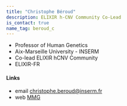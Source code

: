 ```yaml
---
title: "Christophe Béroud"
description: ELIXIR h-CNV Community Co-Lead
is_contact: true
name_tag: beroud_c
---
```


* Professor of Human Genetics  
* Aix-Marseille University - INSERM  
* Co-lead ELIXIR hCNV Community
* ELIXIR-FR  

<!--more-->
#### Links

* email [christophe.beroud@inserm.fr](mailto:christophe.beroud@inserm.fr)  
* web [MMG](https://www.marseille-medical-genetics.org/fr/c-beroud/)  
